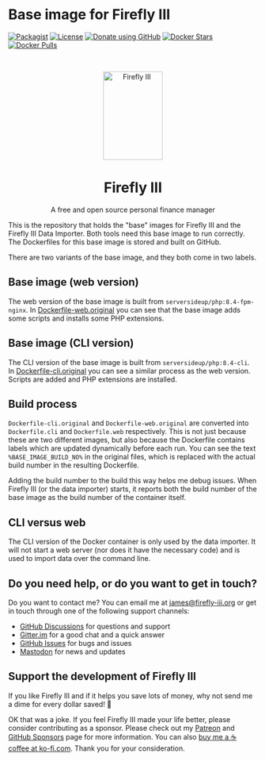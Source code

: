 # Base image for Firefly III

[![Packagist](https://img.shields.io/packagist/v/grumpydictator/firefly-iii.svg?style=flat-square)](https://packagist.org/packages/grumpydictator/firefly-iii) 
[![License](https://img.shields.io/github/license/firefly-iii/firefly-iii.svg?style=flat-square])](https://www.gnu.org/licenses/agpl-3.0.html) 
[![Donate using GitHub](https://img.shields.io/badge/donate-GitHub-green?logo=github&style=flat-square)](https://github.com/sponsors/JC5)
[![Docker Stars](https://img.shields.io/docker/stars/fireflyiii/core?style=flat-square)](https://hub.docker.com/r/fireflyiii/core)
[![Docker Pulls](https://img.shields.io/docker/pulls/fireflyiii/core?style=flat-square)](https://hub.docker.com/r/fireflyiii/core)

<!-- PROJECT LOGO -->
<br />
<p align="center">
  <a href="https://firefly-iii.org/">
    <img src="https://raw.githubusercontent.com/firefly-iii/firefly-iii/develop/.github/assets/img/logo-small.png" alt="Firefly III" width="120" height="178">
  </a>
</p>
  <h1 align="center">Firefly III</h1>

  <p align="center">
    A free and open source personal finance manager
    <br />
  </p>
<!--- END PROJECT LOGO -->

This is the repository that holds the "base" images for Firefly III and the Firefly III Data Importer. Both tools need this base image to run correctly. The Dockerfiles for this base image is stored and built on GitHub.

There are two variants of the base image, and they both come in two labels.

## Base image (web version)

The web version of the base image is built from `serversideup/php:8.4-fpm-nginx`. In [Dockerfile-web.original](https://github.com/firefly-iii/base-image/blob/main/Dockerfile-web.original) you can see that the base image adds some scripts and installs some PHP extensions.

## Base image (CLI version)

The CLI version of the base image is built from `serversideup/php:8.4-cli`. In [Dockerfile-cli.original](https://github.com/firefly-iii/base-image/blob/main/Dockerfile-cli.original) you can see a similar process as the web version. Scripts are added and PHP extensions are installed.

## Build process

`Dockerfile-cli.original` and `Dockerfile-web.original` are converted into `Dockerfile.cli` and `Dockerfile.web` respectively. This is not just because these are two different images, but also because the Dockerfile contains labels which are updated dynamically before each run. You can see the text `%BASE_IMAGE_BUILD_NO%` in the original files, which is replaced with the actual build number in the resulting Dockerfile.

Adding the build number to the build this way helps me debug issues. When Firefly III (or the data importer) starts, it reports both the build number of the base image as the build number of the container itself.

## CLI versus web

The CLI version of the Docker container is only used by the data importer. It will not start a web server (nor does it have the necessary code) and is used to import data over the command line.

<!-- HELP TEXT -->

## Do you need help, or do you want to get in touch?

Do you want to contact me? You can email me at [james@firefly-iii.org](mailto:james@firefly-iii.org) or get in touch through one of the following support channels:

- [GitHub Discussions](https://github.com/firefly-iii/firefly-iii/discussions/) for questions and support
- [Gitter.im](https://gitter.im/firefly-iii/firefly-iii) for a good chat and a quick answer
- [GitHub Issues](https://github.com/firefly-iii/firefly-iii/issues) for bugs and issues
- <a rel="me" href="https://fosstodon.org/@ff3">Mastodon</a> for news and updates

<!-- END OF HELP TEXT -->

<!-- SPONSOR TEXT -->

## Support the development of Firefly III

If you like Firefly III and if it helps you save lots of money, why not send me a dime for every dollar saved! 🥳

OK that was a joke. If you feel Firefly III made your life better, please consider contributing as a sponsor. Please check out my [Patreon](https://www.patreon.com/jc5) and [GitHub Sponsors](https://github.com/sponsors/JC5) page for more information. You can also [buy me a ☕️ coffee at ko-fi.com](https://ko-fi.com/Q5Q5R4SH1). Thank you for your consideration.

<!-- END OF SPONSOR TEXT -->


